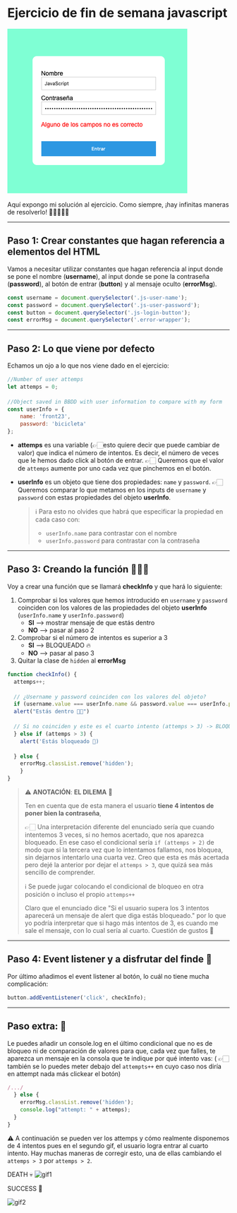 # Ejercicio de fin de semana javascript

![image-20200627015640516](./image-20200627015640516.png)

Aquí expongo mi solución al ejercicio. Como siempre, ¡hay infinitas maneras de resolverlo! 🎉🕺🏻💃🏼

---

## Paso 1: Crear constantes que hagan referencia a elementos del HTML

Vamos a necesitar utilizar constantes que hagan referencia al input donde se pone el nombre (**username**), al input donde se pone la contraseña (**password**), al botón de entrar (**button**) y al mensaje oculto (**errorMsg**).

```js
const username = document.querySelector('.js-user-name');
const password = document.querySelector('.js-user-password');
const button = document.querySelector('.js-login-button');
const errorMsg = document.querySelector('.error-wrapper');
```

---

## Paso 2: Lo que viene por defecto

Echamos un ojo a lo que nos viene dado en el ejercicio:

```js
//Number of user attemps
let attemps = 0;

//Object saved in BBDD with user information to compare with my form
const userInfo = {
	name: 'front23',
	password: 'bicicleta'
};
```

- **attemps** es una variable (👉🏻esto quiere decir que puede cambiar de valor) que indica el número de intentos. Es decir, el número de veces que le hemos dado click al botón de entrar. 
  👉🏻 Queremos que el valor de `attemps` aumente por uno cada vez que pinchemos en el botón.

- **userInfo** es un objeto que tiene dos propiedades: `name` y `password`. 👉🏻 Queremos comparar lo que metamos en los inputs de `username` y `password` con estas propiedades del objeto **userInfo**.

  > ℹ️ Para esto no olvides que habrá que especificar la propiedad en cada caso con:
  >
  > - `userInfo.name` para contrastar con el nombre
  > - `userInfo.password` para contrastar con la contraseña

---

## Paso 3: Creando la función 👩🏻‍💻

Voy a crear una función que se llamará **checkInfo** y que hará lo siguiente:

1. Comprobar si los valores que hemos introducido en `username` y `password` coinciden con los valores de las propiedades del objeto **userInfo** (`userInfo.name` y `userInfo.password`)
   - **SI** --> mostrar mensaje de que estás dentro
   - **NO** --> pasar al paso 2
2. Comprobar si el número de intentos es superior a 3
   - **SI** --> BLOQUEADO 🔥
   - **NO** --> pasar al paso 3
3. Quitar la clase de `hidden` al **errorMsg**

```js
function checkInfo() {
  attemps++;
  
  // ¿Username y password coinciden con los valores del objeto?
  if (username.value === userInfo.name && password.value === userInfo.password) {
  alert("Estás dentro 🕺🏻")

  // Si no coinciden y este es el cuarto intento (attemps > 3) -> BLOQUEADO 😈
  } else if (attemps > 3) {
    alert('Estás bloqueado 🙅)
    
  } else {
    errorMsg.classList.remove('hidden');
    }
}
```

> ⚠️ **ANOTACIÓN**: **EL DILEMA** 🤔
>
> Ten en cuenta que de esta manera el usuario **tiene 4 intentos de poner bien la contraseña**,
>
> 👉🏻 Una interpretación diferente del enunciado sería que cuando intentemos 3 veces, si no hemos acertado, que nos aparezca bloqueado. En ese caso el condicional sería `if (attemps > 2)` de modo que si la tercera vez que lo intentamos fallamos, nos bloquea, sin dejarnos intentarlo una cuarta vez. Creo que esta es más acertada pero dejé la anterior por dejar el `attemps > 3`, que quizá sea más sencillo de comprender.
>
> ℹ️ Se puede jugar colocando el condicional de bloqueo en otra posición o incluso el propio `attemps++`
>
> Claro que el enunciado dice "Si el usuario supera los 3 intentos aparecerá un mensaje de alert que diga estás bloqueado." por lo que yo podría interpretar que si hago más intentos de 3, es cuando me sale el mensaje, con lo cual sería al cuarto. Cuestión de gustos 🧠

---

## Paso 4: Event listener y a disfrutar del finde 🎉

Por último añadimos el event listener al botón, lo cuál no tiene mucha complicación:

```js
button.addEventListener('click', checkInfo);
```

---

## Paso extra: 🤯

Le puedes añadir un console.log en el último condicional que no es de bloqueo ni de comparación de valores para que, cada vez que falles, te aparezca un mensaje en la consola que te indique por qué intento vas: ( 👉🏻también se lo puedes meter debajo del `attempts++` en cuyo caso nos diría en attempt nada más clickear el botón)

```js
/.../
  } else {
    errorMsg.classList.remove('hidden');
    console.log("attempt: " + attemps);
  }
}
```

⚠️ A continuación se pueden ver los attemps y cómo realmente disponemos de 4 intentos pues en el segundo gif, el usuario logra entrar al cuarto intento. Hay muchas maneras de corregir esto, una de ellas cambiando el `attemps > 3` por `attemps > 2`. 



DEATH 💀
![gif1](https://media.giphy.com/media/JqIpH2C5pseZQK82m3/giphy.gif)

SUCCESS 🎉

![gif2](https://media.giphy.com/media/SWzdMFTbmFeVxBDpWf/giphy.gif)
